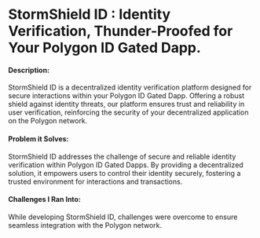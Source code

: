 # StormShield ID : Identity Verification, Thunder-Proofed for Your Polygon ID Gated Dapp.

#### Description:
StormShield ID is a decentralized identity verification platform designed for secure interactions within your Polygon ID Gated Dapp. Offering a robust shield against identity threats, our platform ensures trust and reliability in user verification, reinforcing the security of your decentralized application on the Polygon network.

#### Problem it Solves:
StormShield ID addresses the challenge of secure and reliable identity verification within Polygon ID Gated Dapps. By providing a decentralized solution, it empowers users to control their identity securely, fostering a trusted environment for interactions and transactions.

#### Challenges I Ran Into:
While developing StormShield ID, challenges were overcome to ensure seamless integration with the Polygon network. 
